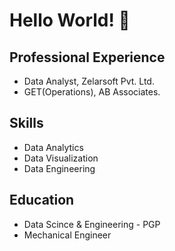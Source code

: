 # Hello World! 👋

## Professional Experience
- Data Analyst, Zelarsoft Pvt. Ltd.
- GET(Operations), AB Associates.

## Skills
- Data Analytics
- Data Visualization
- Data Engineering

## Education
- Data Scince & Engineering - PGP
- Mechanical Engineer


<!--
**mayur-sh/mayur-sh** is a ✨ _special_ ✨ repository because its `README.md` (this file) appears on your GitHub profile.

Here are some ideas to get you started:

- 🔭 I’m currently working on ...
- 🌱 I’m currently learning ...
- 👯 I’m looking to collaborate on ...
- 🤔 I’m looking for help with ...
- 💬 Ask me about ...
- 📫 How to reach me: ...
- 😄 Pronouns: ...
- ⚡ Fun fact: ...
-->
